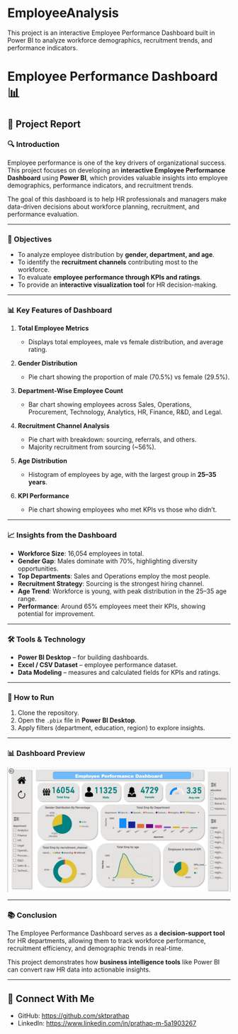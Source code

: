 # EmployeeAnalysis
This project is an interactive Employee Performance Dashboard built in Power BI to analyze workforce demographics, recruitment trends, and performance indicators.
# Employee Performance Dashboard 📊

## 📘 Project Report  

### 🔍 Introduction
Employee performance is one of the key drivers of organizational success.  
This project focuses on developing an **interactive Employee Performance Dashboard** using **Power BI**, which provides valuable insights into employee demographics, performance indicators, and recruitment trends.  

The goal of this dashboard is to help HR professionals and managers make data-driven decisions about workforce planning, recruitment, and performance evaluation.  

---

### 🎯 Objectives
- To analyze employee distribution by **gender, department, and age**.  
- To identify the **recruitment channels** contributing most to the workforce.  
- To evaluate **employee performance through KPIs and ratings**.  
- To provide an **interactive visualization tool** for HR decision-making.  

---

### 📊 Key Features of Dashboard
1. **Total Employee Metrics**  
   - Displays total employees, male vs female distribution, and average rating.  

2. **Gender Distribution**  
   - Pie chart showing the proportion of male (70.5%) vs female (29.5%).  

3. **Department-Wise Employee Count**  
   - Bar chart showing employees across Sales, Operations, Procurement, Technology, Analytics, HR, Finance, R&D, and Legal.  

4. **Recruitment Channel Analysis**  
   - Pie chart with breakdown: sourcing, referrals, and others.  
   - Majority recruitment from sourcing (~56%).  

5. **Age Distribution**  
   - Histogram of employees by age, with the largest group in **25–35 years**.  

6. **KPI Performance**  
   - Pie chart showing employees who met KPIs vs those who didn’t.  

---

### 📈 Insights from the Dashboard
- **Workforce Size**: 16,054 employees in total.  
- **Gender Gap**: Males dominate with 70%, highlighting diversity opportunities.  
- **Top Departments**: Sales and Operations employ the most people.  
- **Recruitment Strategy**: Sourcing is the strongest hiring channel.  
- **Age Trend**: Workforce is young, with peak distribution in the 25–35 age range.  
- **Performance**: Around 65% employees meet their KPIs, showing potential for improvement.  

---

### 🛠 Tools & Technology
- **Power BI Desktop** – for building dashboards.  
- **Excel / CSV Dataset** – employee performance dataset.  
- **Data Modeling** – measures and calculated fields for KPIs and ratings.  

---

### 🚀 How to Run
1. Clone the repository.  
2. Open the `.pbix` file in **Power BI Desktop**.  
3. Apply filters (department, education, region) to explore insights.  

---

### 📊 Dashboard Preview
![Employee Dashboard](Screenshot%202025-08-17%20091406.jpg)

---

### 📚 Conclusion
The Employee Performance Dashboard serves as a **decision-support tool** for HR departments, allowing them to track workforce performance, recruitment efficiency, and demographic trends in real-time.  

This project demonstrates how **business intelligence tools** like Power BI can convert raw HR data into actionable insights.  

---

## 🤝 Connect With Me
- GitHub: https://github.com/sktprathap  
- LinkedIn: https://www.linkedin.com/in/prathap-m-5a1903267 
